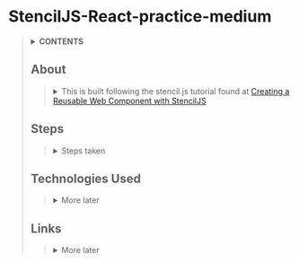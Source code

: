 # StencilJS-React-practice-medium
>
> <details>
>  <summary><b>CONTENTS</b></summary>
>
>> | [About](https://github.com/mmmoore1313/StencilJS-React-practice-medium#about) | [Technologies Used](https://github.com/mmmoore1313/StencilJS-React-practice-medium#technologies-used) |
>> |--|--|
>> | [Steps](https://github.com/mmmoore1313/StencilJS-React-practice-medium#steps) | [Links](https://github.com/mmmoore1313/StencilJS-React-practice-medium#links) |
> </details>
>
> ## About
>> <details>
>>  <summary>This is built following the stencil.js tutorial found at <a href="https://medium.com/stencil-tricks/creating-reusable-a-reusable-web-component-with-stenciljs-b2842af54c51">Creating a Reusable Web Component with StencilJS</a></summary>
>> 
>>> This repo is used as a scrap repo to test all major infrastucural changes that will be made to SPEC-ods
>> ###### [Return to top](https://github.com/mmmoore1313/StencilJS-React-practice-medium)
>> </details>
> ## Steps
>> <details>
>>  <summary>Steps taken</summary>
>>
>>> <details>
>>>  <summary>1. Create a project directory</summary>
>>>
>>>> 1.1- `mkdir <projectname>`  
>>>> 1.2- `cd <projectname>`
>>> </details>
>>> <details>
>>>  <summary>2. Initialize the stencil</summary>
>>>
>>>> 2.1- Run `npm init stencil`  
>>>> 2.2- Choose the `component` option  
>>>> 2.3- Name your project  
>>>> 2.4- Run `npm install`
>>> </details>
>>> <details>
>>>  <summary>3. Create a component.</summary>
>>>
>>>> <details>
>>>>  <summary>3.1- Create <code>component</code> directory</summary>
>>>>
>>>>> ``` 
>>>>> mkdir src/components/my-accordion
>>>>> ``` 
>>>> </details>
>>>> <details>
>>>>  <summary>3.2- Create and fill out file <code>component.tsx</code></summary>
>>>>
>>>>> <details>
>>>>>  <summary>3.2.1- Create <code>component.tsx</code></summary>
>>>>>
>>>>>> ``` 
>>>>>> touch src/components/my-accordion/my-accordion.tsx
>>>>>> ``` 
>>>>> </details>  
>>>>> <details>
>>>>>  <summary>3.2.2- <code>my-accordion.tsx</code></summary>
>>>>>
>>>>>> ``` 
>>>>>> import { Component, State, EventEmitter, Event, Prop, h } from '@stencil/core';
>>>>>> 
>>>>>> @Component({
>>>>>>   tag: 'my-accordion',
>>>>>>   styleUrl: 'my-accordion.scss',
>>>>>>   shadow: true
>>>>>> })
>>>>>> 
>>>>>> export class MyComponent {
>>>>>> 
>>>>>>   @State() toggle: boolean = false;
>>>>>> 
>>>>>>   @Event() onToggle: EventEmitter;
>>>>>> 
>>>>>>   @Prop() label: string;
>>>>>> 
>>>>>>   @Prop() description: string;
>>>>>> 
>>>>>>   @Prop() width: string;
>>>>>> 
>>>>>>   @Prop() color: string;
>>>>>> 
>>>>>>   toggleComponent() {
>>>>>>     this.toggle = !this.toggle;
>>>>>>     this.onToggle.emit({ visible: this.toggle });
>>>>>>   }
>>>>>> 
>>>>>>   render() {
>>>>>> 
>>>>>>     return (
>>>>>>       <div>
>>>>>>       <button class="accordion"
>>>>>>       style={{
>>>>>>         width: this.width,
>>>>>>         backgroundColor: this.color,
>>>>>>       }}
>>>>>>       onClick={() => this.toggleComponent()}>
>>>>>>       {this.label}
>>>>>>       {this.toggle ? <span>&#9650;</span> : <span>&#9660;</span>}
>>>>>>       </button>
>>>>>>       <div class={`content-box ${this.toggle ? 'open' : 'close'}`}
>>>>>>       style={{width: this.width}}>
>>>>>>       <p>{this.description}</p>
>>>>>>       </div>
>>>>>>       </div>
>>>>>>     )
>>>>>>   }
>>>>>> }
>>>>>> ``` 
>>>>> </details>
>>>> </details>
>>>> <details>
>>>>  <summary>3.3- Create a <code>component.scss</code> file</summary>
>>>>
>>>>> <details>
>>>>>  <summary>3.3.1- Create <code>component.scss</code></summary>
>>>>>
>>>>>> ``` 
>>>>>> touch src/components/my-accordion/my-accordion.scss
>>>>>> ``` 
>>>>> </details> 
>>>>> <details>
>>>>>  <summary>3.3.2- Fill out <code>component.scss</code> file</summary>
>>>>>
>>>>>> ``` 
>>>>>> * {
>>>>>>     font-family: 'Lato', sans-serif;
>>>>>> }
>>>>>> 
>>>>>> .container {
>>>>>>     display: flex;
>>>>>>     flex-direction: column;
>>>>>>     justify-content: center;
>>>>>>     align-items: center
>>>>>> }
>>>>>> 
>>>>>> .accordion {
>>>>>>     cursor: pointer;
>>>>>>     padding: 18px;
>>>>>>     text-align: left;
>>>>>>     border-radius: 20px;
>>>>>>     font-size: 1.2rem;
>>>>>>     font-weight: bold;
>>>>>>     outline: 0;
>>>>>>     span {
>>>>>>         float: right;
>>>>>>     }
>>>>>> }
>>>>>>  
>>>>>>  .open {
>>>>>>     display: block;
>>>>>>     height: auto;
>>>>>>     border-radius: 20px;
>>>>>>     border: 0.5px solid rgb(199, 197, 197);
>>>>>>     width: 200px;
>>>>>>  }
>>>>>> 
>>>>>>  p {
>>>>>>     padding: 18px;
>>>>>>  }
>>>>>> 
>>>>>>  .close {
>>>>>>     display: none;
>>>>>>  }
>>>>>> ``` 
>>>>> </details>
>>>> </details>
>>>> <details>
>>>>  <summary>3.4- Insert the <code>component</code> into the <code>body</code> <code>index.html</code></summary>
>>>>
>>>>> ``` 
>>>>> <body>
>>>>>   <my-accordion width='100%' 
>>>>>                 label='Bacon Ipsum'
>>>>>                 color='pink'
>>>>>                 description="Bacon ipsum dolor amet pork chop sausage turkey spare ribs ham hock cupim pork loin capicola bacon ham filet mignon prosciutto boudin turducken. Shank corned beef burgdoggen jowl ribeye. Ham pork pastrami rump meatball buffalo venison andouille picanha fatback pork loin. Venison doner porchetta, chicken leberkas fatback burgdoggen ham andouille landjaeger alcatra. Pork belly pork jerky prosciutto leberkas tail salami tongue frankfurter turducken short loin flank."></my-accordion>
>>>>>   <my-accordion width='100%'
>>>>>                 label='Cat Ipsum'
>>>>>                 color='aquamarine'
>>>>>                 description="Human give me attention meow i want to go outside let me go outside nevermind inside is better but cats are cute flex claws on the human's belly and purr like a lawnmower find something else more interesting, yet lick sellotape lick butt and make a weird face. The cat was chasing the mouse lick the plastic bag for furrier and even more furrier hairball but scratch at door to be let outside, get let out then scratch at door immmediately after to be let back in. "></my-accordion>
>>>>>   <my-accordion width='100%'
>>>>>                 color='#eee'
>>>>>                 description="I feel empty."></my-accordion>
>>>>> </body>
>>>>> ``` 
>>>> </details>
>>>> <details>
>>>>  <summary>3.5- Run <code>npm start</code></summary>
>>>>
>>>>> ``` 
>>>>> npm start
>>>>> ``` 
>>>> </details>
>>>> <details>
>>>>  <summary>3.6- Publish your package</summary>
>>>>
>>>>> <details>
>>>>>  <summary>3.6.1- Build your component</summary>
>>>>>
>>>>>> ``` 
>>>>>> npm run build
>>>>>> ``` 
>>>>> </details>
>>>>> <details>
>>>>>  <summary>3.6.2- Publish your compnent</summary>
>>>>>
>>>>>> ``` 
>>>>>> npm publish
>>>>>> ``` 
>>>>> </details>
>>>> </details>
>>> </details>
>>> <details>
>>>  <summary>4. Build the React app</summary>
>>>
>>>> *The completion of this app can be found [here](https://github.com/mmmoore1313/StencilJS-React-practice-medium-part2)*  
>>>> <details>
>>>>  <summary>4.1- Create React App</summary>
>>>>
>>>>> ``` 
>>>>> npx create-react-app appname
>>>>> ``` 
>>>> </details>
>>>> <details>
>>>>  <summary>4.2- Download dependencies</summary>
>>>>
>>>>> ``` 
>>>>> npm install
>>>>> ``` 
>>>> </details>
>>>> <details>
>>>>  <summary>4.3- Install component package</summary>
>>>>
>>>>> ``` 
>>>>> npm install mediumtutorial --save
>>>>> ``` 
>>>> </details>
>>>> <details>
>>>>  <summary>4.4- Paste <code>defineCustomElements</code> into the <code>index.js</code> file</summary>
>>>>
>>>>> ``` 
>>>>> import React from 'react';
>>>>> import ReactDOM from 'react-dom';
>>>>> import './index.css';
>>>>> import App from './App';
>>>>> import registerServiceWorker from './registerServiceWorker';
>>>>> 
>>>>> import { applyPolyfills, defineCustomElements } from 'spec-/loader';
>>>>> // ^^^!!!This part is the magic import!!!^^^
>>>>> 
>>>>> ReactDOM.render(<App />, document.getElementById('root'));
>>>>> registerServiceWorker();
>>>>> 
>>>>> applyPolyfills().then(() => {
>>>>>   defineCustomElements(window);
>>>>> });
>>>>> // ^^^!!!This part is the magic export!!!^^^
>>>>> ``` 
>>>> </details>
>>>> <details>
>>>>  <summary>4.5- Import component into <code>App.js</code></summary>
>>>>
>>>>> ``` 
>>>>> import React from 'react';
>>>>> import './App.css';
>>>>> import 'mediumtutorial';
>>>>> 
>>>>> 
>>>>> function App() {
>>>>> 
>>>>>   const array = [
>>>>>     {
>>>>>       label: 'Accordion 1',
>>>>>       description: 'Lorem ipsum',
>>>>>       color: '#439ECA',
>>>>>       width: '300px'
>>>>>     },
>>>>>     {
>>>>>       label: 'Accordion 2',
>>>>>       description: 'Lorem ipsum',
>>>>>       color: '#7EC74A',
>>>>>       width: '300px'
>>>>>     },
>>>>>     {
>>>>>       label: 'Accordion 3',
>>>>>       description: 'Lorem ipsum',
>>>>>       color: '#F8CD41',
>>>>>       width: '300px'
>>>>>     }
>>>>>   ]
>>>>>   return (
>>>>>     <div className="App">
>>>>>       {
>>>>>         array.map((array) => {
>>>>>           return (
>>>>>             <my-accordion 
>>>>>             label={array.label}
>>>>>             description={array.description}
>>>>>             color={array.color}
>>>>>             width={array.width}>
>>>>>             </my-accordion>
>>>>>           )})
>>>>>       }
>>>>>     </div>
>>>>>   );
>>>>> }
>>>>> 
>>>>> export default App;
>>>>> ``` 
>>>> </details>
>>>> <details>
>>>>  <summary>Run the app</summary>
>>>>
>>>>> `npm start`
>>>> </details>
>>> </details>
>> 
>> </details>
>
> ## Technologies Used
>> <details>
>>  <summary>More later</summary>
>>
>>>
>> ###### [Return to top](https://github.com/mmmoore1313/StencilJS-React-practice-medium)
>> </details>
>
> ## Links
>> <details>
>>  <summary>More later</summary>
>>
>>> 
>> ###### [Return to top](https://github.com/mmmoore1313/StencilJS-React-practice-medium)
>> </details>